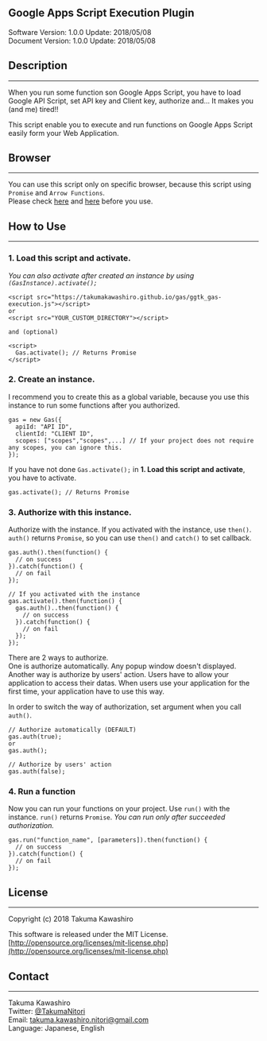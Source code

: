 Google Apps Script Execution Plugin
---
Software Version: 1.0.0 Update: 2018/05/08  
Document Version: 1.0.0 Update: 2018/05/08

## Description
---

When you run some function son Google Apps Script, you have to load Google API Script, set API key and Client key, authorize and... It makes you (and me) tired!!

This script enable you to execute and run functions on Google Apps Script easily form your Web Application.

## Browser
---

You can use this script only on specific browser, because this script using `Promise` and `Arrow Functions`.  
Please check [here](https://developer.mozilla.org/ja/docs/Web/JavaScript/Reference/Global_Objects/Promise) and [here](https://developer.mozilla.org/ja/docs/Web/JavaScript/Reference/arrow_functions) before you use.


## How to Use
---

### 1. Load this script and activate.  
*You can also activate after created an instance by using `(GasInstance).activate();`*

~~~
<script src="https://takumakawashiro.github.io/gas/ggtk_gas-execution.js"></script>
or
<script src="YOUR_CUSTOM_DIRECTORY"></script>

and (optional)

<script>
  Gas.activate(); // Returns Promise
</script>
~~~

### 2. Create an instance.
I recommend you to create this as a global variable, because you use this instance to run some functions after you authorized.

~~~
gas = new Gas({
  apiId: "API ID",
  clientId: "CLIENT ID",
  scopes: ["scopes","scopes",...] // If your project does not require any scopes, you can ignore this.
});
~~~

If you have not done `Gas.activate();` in **1. Load this script and activate**, you have to activate.

~~~
gas.activate(); // Returns Promise
~~~

### 3. Authorize with this instance.

Authorize with the instance. If you activated with the instance, use `then()`.  
`auth()` returns `Promise`, so you can use `then()` and `catch()` to set callback.

~~~
gas.auth().then(function() {
  // on success
}).catch(function() {
  // on fail
});

// If you activated with the instance
gas.activate().then(function() {
  gas.auth()..then(function() {
    // on success
  }).catch(function() {
    // on fail
  });
});
~~~

There are 2 ways to authorize.  
One is authorize automatically. Any popup window doesn't displayed.  
Another way is authorize by users' action. Users have to allow your application to access their datas. When users use your application for the first time, your application have to use this way.

In order to switch the way of authorization, set argument when you call `auth()`.

~~~
// Authorize automatically (DEFAULT)
gas.auth(true);
or
gas.auth();

// Authorize by users' action
gas.auth(false);
~~~

### 4. Run a function

Now you can run your functions on your project. Use `run()` with the instance. `run()` returns `Promise`.
*You can run only after succeeded authorization.*

~~~
gas.run("function_name", [parameters]).then(function() {
  // on success
}).catch(function() {
  // on fail
});
~~~

## License
---
Copyright (c) 2018 Takuma Kawashiro

This software is released under the MIT License.  
[http://opensource.org/licenses/mit-license.php](http://opensource.org/licenses/mit-license.php)

## Contact
---
Takuma Kawashiro  
Twitter: [@TakumaNitori](https://twitter.com/TakumaNitori)  
Email: [takuma.kawashiro.nitori@gmail.com](mailto:takuma.kawashiro.nitori@gmail.com)  
Language: Japanese, English
